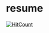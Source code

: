# resume

[![HitCount](http://hits.dwyl.com/vikramsubramanian/resume.svg)](http://hits.dwyl.com/vikramsubramanian/resume)
